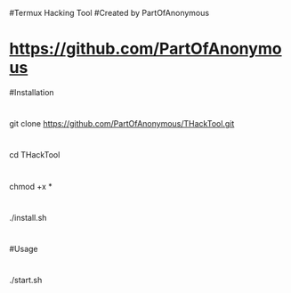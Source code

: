 #Termux Hacking Tool
#Created by PartOfAnonymous
# https://github.com/PartOfAnonymous
#Installation
#
git clone https://github.com/PartOfAnonymous/THackTool.git
#
cd THackTool
#
chmod +x *
#
./install.sh
#
#Usage
#
./start.sh
